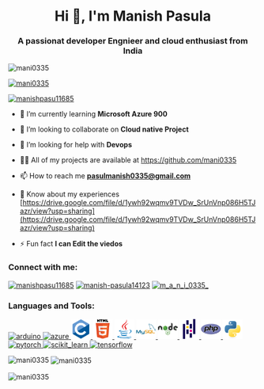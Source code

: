 <h1 align="center">Hi 👋, I'm Manish Pasula</h1>
<h3 align="center">A passionat developer Engnieer and cloud enthusiast from India</h3>

<p align="left"> <img src="https://komarev.com/ghpvc/?username=mani0335&label=Profile%20views&color=0e75b6&style=flat" alt="mani0335" /> </p>

<p align="left"> <a href="https://github.com/ryo-ma/github-profile-trophy"><img src="https://github-profile-trophy.vercel.app/?username=mani0335" alt="mani0335" /></a> </p>

<p align="left"> <a href="https://twitter.com/manishpasu11685" target="blank"><img src="https://img.shields.io/twitter/follow/manishpasu11685?logo=twitter&style=for-the-badge" alt="manishpasu11685" /></a> </p>

- 🌱 I’m currently learning **Microsoft Azure 900**

- 👯 I’m looking to collaborate on **Cloud native Project**

- 🤝 I’m looking for help with **Devops**

- 👨‍💻 All of my projects are available at https://github.com/mani0335

- 📫 How to reach me **pasulmanish0335@gmail.com**

- 📄 Know about my experiences [https://drive.google.com/file/d/1ywh92wqmv9TVDw_SrUnVnp086H5TJazr/view?usp=sharing](https://drive.google.com/file/d/1ywh92wqmv9TVDw_SrUnVnp086H5TJazr/view?usp=sharing)

- ⚡ Fun fact **I can Edit the viedos**

<h3 align="left">Connect with me:</h3>
<p align="left">
<a href="https://twitter.com/manishpasu11685" target="blank"><img align="center" src="https://raw.githubusercontent.com/rahuldkjain/github-profile-readme-generator/master/src/images/icons/Social/twitter.svg" alt="manishpasu11685" height="30" width="40" /></a>
<a href="https://linkedin.com/in/manish-pasula14123" target="blank"><img align="center" src="https://raw.githubusercontent.com/rahuldkjain/github-profile-readme-generator/master/src/images/icons/Social/linked-in-alt.svg" alt="manish-pasula14123" height="30" width="40" /></a>
<a href="https://instagram.com/m_a_n_i_0335_" target="blank"><img align="center" src="https://raw.githubusercontent.com/rahuldkjain/github-profile-readme-generator/master/src/images/icons/Social/instagram.svg" alt="m_a_n_i_0335_" height="30" width="40" /></a>
</p>

<h3 align="left">Languages and Tools:</h3>
<p align="left"> <a href="https://www.arduino.cc/" target="_blank" rel="noreferrer"> <img src="https://cdn.worldvectorlogo.com/logos/arduino-1.svg" alt="arduino" width="40" height="40"/> </a> <a href="https://azure.microsoft.com/en-in/" target="_blank" rel="noreferrer"> <img src="https://www.vectorlogo.zone/logos/microsoft_azure/microsoft_azure-icon.svg" alt="azure" width="40" height="40"/> </a> <a href="https://www.cprogramming.com/" target="_blank" rel="noreferrer"> <img src="https://raw.githubusercontent.com/devicons/devicon/master/icons/c/c-original.svg" alt="c" width="40" height="40"/> </a> <a href="https://www.w3.org/html/" target="_blank" rel="noreferrer"> <img src="https://raw.githubusercontent.com/devicons/devicon/master/icons/html5/html5-original-wordmark.svg" alt="html5" width="40" height="40"/> </a> <a href="https://www.java.com" target="_blank" rel="noreferrer"> <img src="https://raw.githubusercontent.com/devicons/devicon/master/icons/java/java-original.svg" alt="java" width="40" height="40"/> </a> <a href="https://www.mysql.com/" target="_blank" rel="noreferrer"> <img src="https://raw.githubusercontent.com/devicons/devicon/master/icons/mysql/mysql-original-wordmark.svg" alt="mysql" width="40" height="40"/> </a> <a href="https://nodejs.org" target="_blank" rel="noreferrer"> <img src="https://raw.githubusercontent.com/devicons/devicon/master/icons/nodejs/nodejs-original-wordmark.svg" alt="nodejs" width="40" height="40"/> </a> <a href="https://pandas.pydata.org/" target="_blank" rel="noreferrer"> <img src="https://raw.githubusercontent.com/devicons/devicon/2ae2a900d2f041da66e950e4d48052658d850630/icons/pandas/pandas-original.svg" alt="pandas" width="40" height="40"/> </a> <a href="https://www.php.net" target="_blank" rel="noreferrer"> <img src="https://raw.githubusercontent.com/devicons/devicon/master/icons/php/php-original.svg" alt="php" width="40" height="40"/> </a> <a href="https://www.python.org" target="_blank" rel="noreferrer"> <img src="https://raw.githubusercontent.com/devicons/devicon/master/icons/python/python-original.svg" alt="python" width="40" height="40"/> </a> <a href="https://pytorch.org/" target="_blank" rel="noreferrer"> <img src="https://www.vectorlogo.zone/logos/pytorch/pytorch-icon.svg" alt="pytorch" width="40" height="40"/> </a> <a href="https://scikit-learn.org/" target="_blank" rel="noreferrer"> <img src="https://upload.wikimedia.org/wikipedia/commons/0/05/Scikit_learn_logo_small.svg" alt="scikit_learn" width="40" height="40"/> </a> <a href="https://www.tensorflow.org" target="_blank" rel="noreferrer"> <img src="https://www.vectorlogo.zone/logos/tensorflow/tensorflow-icon.svg" alt="tensorflow" width="40" height="40"/> </a> </p>

<p><img align="left" src="https://github-readme-stats.vercel.app/api/top-langs?username=mani0335&show_icons=true&locale=en&layout=compact" alt="mani0335" /></p>

<p>&nbsp;<img align="center" src="https://github-readme-stats.vercel.app/api?username=mani0335&show_icons=true&locale=en" alt="mani0335" /></p>

<p><img align="center" src="https://github-readme-streak-stats.herokuapp.com/?user=mani0335&" alt="mani0335" /></p>
